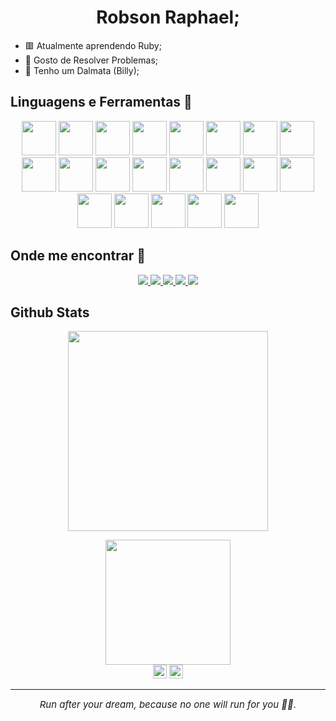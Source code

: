 <div align="center"><h1>Robson Raphael;</h1></div>

- 🟥 Atualmente aprendendo Ruby;
- 🌱 Gosto de Resolver Problemas;
- 🐶 Tenho um Dalmata (Billy);

## Linguagens e Ferramentas 🥸

<div align="center">
    <img height="55px" src="https://cdn.jsdelivr.net/gh/devicons/devicon/icons/javascript/javascript-original.svg">
    <img height="55px" src="https://cdn.jsdelivr.net/gh/devicons/devicon/icons/html5/html5-original.svg">
    <img height="55px" src="https://cdn.jsdelivr.net/gh/devicons/devicon/icons/css3/css3-original.svg">
    <img height="55px" src="https://cdn.jsdelivr.net/gh/devicons/devicon/icons/typescript/typescript-original.svg">
    <img height="55px" src="https://cdn.jsdelivr.net/gh/devicons/devicon/icons/react/react-original.svg">
    <img height="55px" src="https://cdn.jsdelivr.net/gh/devicons/devicon/icons/nodejs/nodejs-original.svg">
    <img height="55px" src="https://cdn.jsdelivr.net/gh/devicons/devicon/icons/express/express-original.svg">
    <img height="55px" src="https://cdn.jsdelivr.net/gh/devicons/devicon/icons/mongodb/mongodb-original.svg">
    <img height="55px" src="https://cdn.jsdelivr.net/gh/devicons/devicon/icons/nextjs/nextjs-original.svg">
    <img height="55px" src="https://cdn.jsdelivr.net/gh/devicons/devicon/icons/graphql/graphql-plain.svg">
    <img height="55px" src="https://cdn.jsdelivr.net/gh/devicons/devicon/icons/npm/npm-original-wordmark.svg">
    <img height="55px" src="https://cdn.jsdelivr.net/gh/devicons/devicon/icons/yarn/yarn-original.svg">
    <img height="55px" src="https://cdn.jsdelivr.net/gh/devicons/devicon/icons/linux/linux-original.svg">
    <img height="55px" src="https://cdn.jsdelivr.net/gh/devicons/devicon/icons/bash/bash-original.svg">
    <img height="55px" src="https://cdn.jsdelivr.net/gh/devicons/devicon/icons/sass/sass-original.svg">
    <img height="55px" src="https://cdn.jsdelivr.net/gh/devicons/devicon/icons/vscode/vscode-original.svg">
    <img height="55px" src="https://cdn.jsdelivr.net/gh/devicons/devicon/icons/figma/figma-original.svg">
    <img height="55px" src="https://cdn.jsdelivr.net/gh/devicons/devicon/icons/git/git-original-wordmark.svg">
    <img height="55px" src="https://cdn.jsdelivr.net/gh/devicons/devicon/icons/github/github-original.svg">
    <img height="55px" src="https://cdn.jsdelivr.net/gh/devicons/devicon/icons/gimp/gimp-original.svg">
    <img height="55px" src="https://cdn.jsdelivr.net/gh/devicons/devicon/icons/amazonwebservices/amazonwebservices-original.svg">
</div>

## Onde me encontrar 🤔

<div align="center">
    <a href="#">
        <img src="https://img.shields.io/badge/dev.to-0A0A0A?style=for-the-badge&logo=devdotto&logoColor=white">
    </a>
    <a href="mailto:robsonraphaelwork@gmail.com">
        <img src="https://img.shields.io/badge/Gmail-D14836?style=for-the-badge&logo=gmail&logoColor=white">
    </a>
    <a href="https://robsonraphael-portfolio.herokuapp.com/">
        <img src="https://img.shields.io/badge/website-000000?style=for-the-badge&logo=About.me&logoColor=white">
    </a>
    <a href="#">
        <img src=" https://img.shields.io/badge/GitHub-100000?style=for-the-badge&logo=github&logoColor=white">
    </a>
     <a href="https://www.linkedin.com/in/robson-raphael-42a628224/">
        <img src="https://img.shields.io/badge/LinkedIn-0077B5?style=for-the-badge&logo=linkedin&logoColor=white">
    </a>
</div>

## Github Stats

<div align="center">
    <img src="https://github-readme-stats.vercel.app/api/top-langs/?username=robsonraphael&show_icons=true&theme=tokyonight" height="320">
</div>

<p/>

<div align="center">
    <img src="https://github-readme-stats.vercel.app/api/?username=robsonraphael&show_icons=true&theme=tokyonight" height="200">
</div>

<div align="center">
        <img src="https://img.shields.io/github/followers/robsonraphael?style=social" height="22px">
        <img src="https://img.shields.io/github/stars/robsonraphael?style=social" height="22px">
<div>

---

<div align="center" style="font-size: 15px;"><i>Run after your dream, because no one will run for you 🫵🏾.</i></div>
